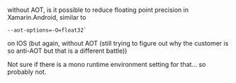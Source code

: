 # 

 without AOT, is it possible to reduce floating point precision in Xamarin.Android, 
 similar to 
 
    --aot-options=-O=float32` 

on IOS (but again, without AOT (still trying to figure out why the customer is so 
anti-AOT but that is a different battle))

Not sure if there is a mono runtime environment setting for that... so probably not.